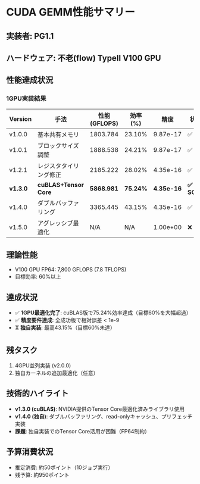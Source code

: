 # CUDA GEMM性能サマリー
## 実装者: PG1.1
## ハードウェア: 不老(flow) TypeII V100 GPU

## 性能達成状況

### 1GPU実装結果

| Version | 手法 | 性能 (GFLOPS) | 効率 (%) | 精度 | 状態 |
|---------|------|---------------|----------|------|------|
| v1.0.0 | 基本共有メモリ | 1803.784 | 23.10% | 9.87e-17 | ✅ |
| v1.0.1 | ブロックサイズ調整 | 1888.538 | 24.21% | 9.87e-17 | ✅ |
| v1.2.1 | レジスタタイリング修正 | 2185.222 | 28.02% | 4.35e-16 | ✅ |
| **v1.3.0** | **cuBLAS+Tensor Core** | **5868.981** | **75.24%** | **4.35e-16** | **✅ SOTA** |
| v1.4.0 | ダブルバッファリング | 3365.445 | 43.15% | 4.35e-16 | ✅ |
| v1.5.0 | アグレッシブ最適化 | N/A | N/A | 1.00e+00 | ❌ |

## 理論性能
- V100 GPU FP64: 7,800 GFLOPS (7.8 TFLOPS)
- 目標効率: 60%以上

## 達成状況
- ✅ **1GPU最適化完了**: cuBLAS版で75.24%効率達成（目標60%を大幅超過）
- ✅ **精度要件達成**: 全成功版で相対誤差 < 1e-9
- ⏳ **独自実装**: 最高43.15%（目標60%未達）

## 残タスク
1. 4GPU並列実装 (v2.0.0)
2. 独自カーネルの追加最適化（任意）

## 技術的ハイライト
- **v1.3.0 (cuBLAS)**: NVIDIA提供のTensor Core最適化済みライブラリ使用
- **v1.4.0 (独自)**: ダブルバッファリング、read-onlyキャッシュ、プリフェッチ実装
- **課題**: 独自実装でのTensor Core活用が困難（FP64制約）

## 予算消費状況
- 推定消費: 約50ポイント（10ジョブ実行）
- 残予算: 約950ポイント